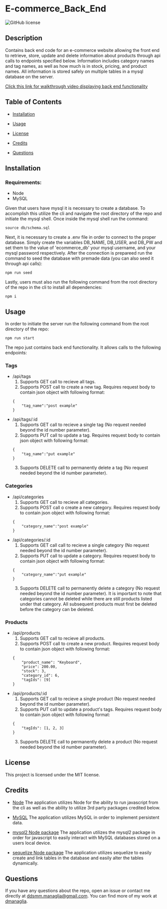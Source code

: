 # E-commerce_Back_End

  ![GitHub license](https://img.shields.io/badge/license-MIT-blue.svg)

  ## Description
  
  Contains back end code for an e-commerce website allowing the front end to retrieve, store, update and delete information about products through api calls to endpoints specified below. Information includes category names and tag names, as well as how much is in stock, pricing, and product names. All information is stored safely on multiple tables in a mysql database on the server. 

  [Click this link for walkthrough video displaying back end functionality](https://drive.google.com/file/d/13dGPVpxy5Pu6jpWC5XpS89ffemWgD9mY/view)
  
  ## Table of Contents
    
  * [Installation](#installation)

  * [Usage](#usage)

  * [License](#license)

  * [Credits](#credits)

  * [Questions](#questions)
  
  ## Installation

  ### Requirements:
  * Node  
  * MySQL

  Given that users have mysql it is necessary to create a database. To accomplish this utilize the cli and navigate the root directory of the repo and initiate the mysql shell. Once inside the mysql shell run the command:

  ```
  source db/schema.sql
  ```

  Next, it is necessary to create a .env file in order to connect to the proper database. Simply create the variables DB_NAME, DB_USER, and DB_PW and set them to the value of 'ecommerce_db' your mysql username, and your mysql password respectively. After the connection is prepareed run the command to seed the database with premade data (you can also seed it through api calls):

  ```
  npm run seed
  ```  

  Lastly, users must also run the following command from the root directory of the repo in the cli to install all dependencies:

  ```
  npm i
  ```
  
  ## Usage
  
  In order to initiate the server run the following command from the root directory of the repo:

  ```
  npm run start
  ```

  The repo just contains back end functionality. It allows calls to the following endpoints:

  ### Tags
  * /api/tags
    1. Supports GET call to recieve all tags.
    2. Supports POST call to create a new tag. Requires request body to contain json object with following format:
    ```
    {
	    "tag_name":"post example"
    }
    ```
  * /api/tags/:id
    1. Supports GET call to recieve a single tag (No request needed beyond the id number parameter).
    2. Supports PUT call to update a tag. Requires request body to contain json object with following format:
    ```
    {
	    "tag_name":"put example"
    }
    ```
    3. Supports DELETE call to permanently delete a tag (No request needed beyond the id number parameter).
  ### Categories
  * /api/categories
    1. Supports GET call to recieve all categories.
    2. Supports POST call o create a new category. Requires request body to contain json object with following format:
    ```
    {
	    "category_name":"post example"
    }
    ```
  * /api/categories/:id
    1. Supports GET call call to recieve a single category (No request needed beyond the id number parameter).
    2. Supports PUT call to update a category. Requires request body to contain json object with following format:
    ```
    {
	    "category_name":"put example"
    }
    ```
    3. Supports DELETE call to permanently delete a category (No request needed beyond the id number parameter). It is important to note that categories cannot be deleted while there are still products listed under that category. All subsequent products must first be deleted before the category can be deleted.
  ### Products
  * /api/products
    1. Supports GET call to recieve all products.
    2. Supports POST call to create a new product. Requires request body to contain json object with following format:
    ```
    {
        "product_name": "Keyboard",
		"price": 200.00,
		"stock": 3,
		"category_id": 6,
		"tagIds": [9]
    }
    ```
  * /api/products/:id
    1. Supports GET call to recieve a single product (No request needed beyond the id number parameter).
    2. Supports PUT call to update a product's tags. Requires request body to contain json object with following format:
    ```
    {
	    "tagIds": [1, 2, 3]
    }
    ```
    3. Supports DELETE call to permanently delete a product (No request needed beyond the id number parameter).

  ## License

  This project is licensed under the MIT license.

  ## Credits

  * [Node](https://nodejs.org/en/) The application utilizes Node for the ability to run javascript from the cli as well as the ability to utilize 3rd party packages credited below.

  * [MySQL](https://www.mysql.com/) The application utilizes MySQL in order to implement persistent data.

  * [mysql2 Node package](https://www.npmjs.com/package/mysql2) The application utilizes the mysql2 package in order for javascript to easily interact with MySQL databases stored on a users local device.
 
  * [sequelize Node package](https://www.npmjs.com/package/sequelize) The application utilizes sequelize to easily create and link tables in the database and easily alter the tables dynamically.

  ## Questions

  If you have any questions about the repo, open an issue or contact me directly at ddsmm.managlia@gmail.com. You can find more of my work at [dmanaglia](https://www.github.com/dmanaglia).
  